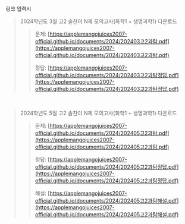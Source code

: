 링크 입력시

> 2024학년도 3월 고2 솔찬이 N제 모의고사(화학1 + 생명과학1) 다운로드
>> 문제: [https://applemangojuices2007-official.github.io/documents/2024/202403고2과탐.pdf](https://applemangojuices2007-official.github.io/documents/2024/202403고2과탐.pdf)
>> 
>> 정답: [https://applemangojuices2007-official.github.io/documents/2024/202403고2과탐정답.pdf](https://applemangojuices2007-official.github.io/documents/2024/202403고2과탐정답.pdf)

<br>

> 2024학년도 5월 고2 솔찬이 N제 모의고사(화학1 + 생명과학1) 다운로드
>> 문제: [https://applemangojuices2007-official.github.io/documents/2024/202405고2과탐.pdf](https://applemangojuices2007-official.github.io/documents/2024/202405고2과탐.pdf)
>>
>> 정답: [https://applemangojuices2007-official.github.io/documents/2024/202405고2과탐정답.pdf](https://applemangojuices2007-official.github.io/documents/2024/202405고2과탐정답.pdf)
>>
>> 해설: [https://applemangojuices2007-official.github.io/documents/2024/202405고2과탐해설.pdf](https://applemangojuices2007-official.github.io/documents/2024/202405고2과탐해설.pdf)


